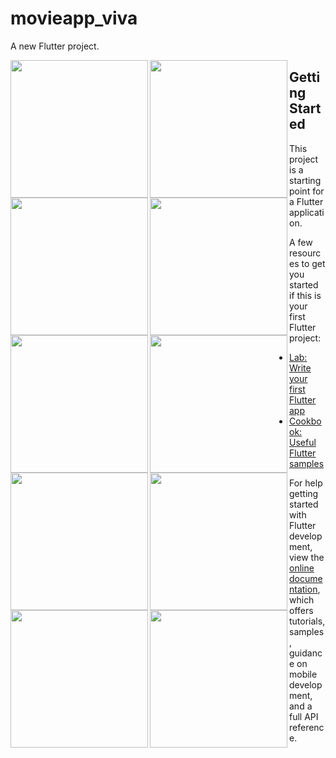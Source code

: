 # movieapp_viva

A new Flutter project.

<img align="left" src="https://github.com/shraddhagaudani/movieapp_viva/assets/122030732/bdf1839f-fbaf-4fc9-8894-142076522990" width ="220px">
<img align="left" src="https://github.com/shraddhagaudani/movieapp_viva/assets/122030732/3437e03a-b2fc-4b36-9538-60d1406e7efe" width ="220px">
<img align="left" src="https://github.com/shraddhagaudani/movieapp_viva/assets/122030732/f31c98a2-4eb3-493e-b1b9-6eaf99db520a" width ="220px">
 
<img align="left" src="https://github.com/shraddhagaudani/movieapp_viva/assets/122030732/20e4c244-79e7-40f9-879f-f2fea924f053" width ="220px">
<img align="left" src="https://github.com/shraddhagaudani/movieapp_viva/assets/122030732/7bd6e1d3-bbee-4e7c-b389-1fe3e5f13d57" width ="220px">
<img align="left" src="https://github.com/shraddhagaudani/movieapp_viva/assets/122030732/1f99511d-b3a2-46e7-9226-4c0a7e60cb92" width ="220px">

<img align="left" src="https://github.com/shraddhagaudani/movieapp_viva/assets/122030732/ade79366-82d3-4e88-86b6-c8a7a1d451b1" width ="220px">
<img align="left" src="https://github.com/shraddhagaudani/movieapp_viva/assets/122030732/24796458-2ab6-406b-8875-2fe795768c7f" width ="220px">
<img align="left" src="https://github.com/shraddhagaudani/movieapp_viva/assets/122030732/5a33ced3-1a26-492a-91ae-7a839e9ad2a3" width ="220px">

<img align="left" src="https://github.com/shraddhagaudani/movieapp_viva/assets/122030732/e6269dcb-89f2-42c4-838f-ab05b724a946" width ="220px">

## Getting Started







This project is a starting point for a Flutter application.

A few resources to get you started if this is your first Flutter project:

- [Lab: Write your first Flutter app](https://docs.flutter.dev/get-started/codelab)
- [Cookbook: Useful Flutter samples](https://docs.flutter.dev/cookbook)

For help getting started with Flutter development, view the
[online documentation](https://docs.flutter.dev/), which offers tutorials,
samples, guidance on mobile development, and a full API reference.
